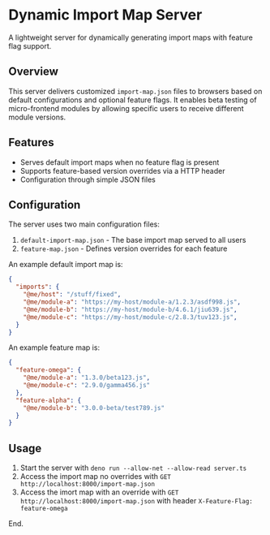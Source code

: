 # Dynamic Import Map Server

A lightweight server for dynamically generating import maps with feature flag support.

## Overview

This server delivers customized `import-map.json` files to browsers based on default configurations and optional feature flags. It enables beta testing of micro-frontend modules by allowing specific users to receive different module versions.

## Features

* Serves default import maps when no feature flag is present
* Supports feature-based version overrides via a HTTP header
* Configuration through simple JSON files

## Configuration

The server uses two main configuration files:

1. `default-import-map.json` - The base import map served to all users
2. `feature-map.json` - Defines version overrides for each feature

An example default import map is:

```json
{
  "imports": {
    "@me/host": "/stuff/fixed",
    "@me/module-a": "https://my-host/module-a/1.2.3/asdf998.js",
    "@me/module-b": "https://my-host/module-b/4.6.1/jiu639.js",
    "@me/module-c": "https://my-host/module-c/2.8.3/tuv123.js",
  }
}
```

An example feature map is:

```json
{
  "feature-omega": {
    "@me/module-a": "1.3.0/beta123.js",
    "@me/module-c": "2.9.0/gamma456.js"
  },
  "feature-alpha": {
    "@me/module-b": "3.0.0-beta/test789.js"
  }
}
```

## Usage

1. Start the server with `deno run --allow-net --allow-read server.ts`
2. Access the import map no overrides with `GET http://localhost:8000/import-map.json`
3. Access the imort map with an override with  `GET http://localhost:8000/import-map.json` with header `X-Feature-Flag: feature-omega`

End.